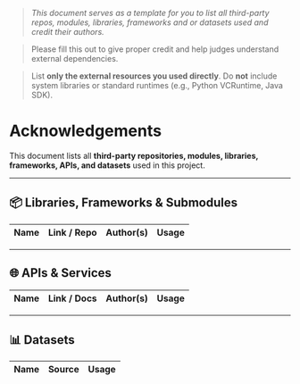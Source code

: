 > *This document serves as a template for you to list all third-party repos, modules, libraries, frameworks and or datasets used and credit their authors.*

> Please fill this out to give proper credit and help judges understand external dependencies.

> List **only the external resources you used directly**. Do **not** include system libraries or standard runtimes (e.g., Python VCRuntime, Java SDK). 

# Acknowledgements

This document lists all **third-party repositories, modules, libraries, frameworks, APIs, and datasets** used in this project.  

---

## 📦 Libraries, Frameworks & Submodules
| Name                 | Link / Repo                                           | Author(s)       | Usage                  |
|----------------------|-------------------------------------------------------|-----------------|------------------------|


---

## 🌐 APIs & Services
| Name          | Link / Docs                        | Author(s)      | Usage                             |
|---------------|------------------------------------|----------------|-----------------------------------|


---

## 📊 Datasets
| Name          | Source                              | Usage                             |
|---------------|-------------------------------------|-----------------------------------|

